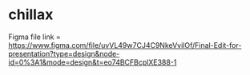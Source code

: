 # chillax

Figma file link = https://www.figma.com/file/uvVL49w7CJ4C9NkeVvilOf/Final-Edit-for-presentation?type=design&node-id=0%3A1&mode=design&t=eo74BCFBcplXE388-1
